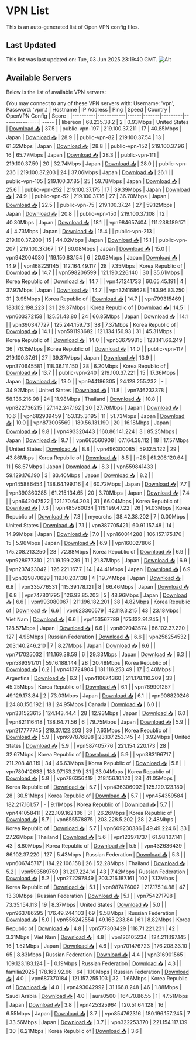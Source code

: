 # VPN List

This is an auto-generated list of Open VPN config files.

## Last Updated

This list was last updated on: Tue, 03 Jun 2025 23:19:40 GMT.
![Alt](https://repobeats.axiom.co/api/embed/186b98318ef1479477931607c1ad7d823f12451f.svg "Repobeats analytics image")

## Available Servers

Below is the list of available VPN servers:

(You may connect to any of these VPN servers with: Username: 'vpn', Password: 'vpn'.)
| Hostname | IP Address | Ping | Speed | Country | OpenVPN Config | Score |
|----------|------------|------|-------|---------|----------------| ----- |
| libereon | 68.235.38.2 | 2 | 0.93Mbps | United States | [Download 📥](./configs/server_0_US.ovpn) | 37.5 |
| public-vpn-197 | 219.100.37.211 | 17 | 40.85Mbps | Japan | [Download 📥](./configs/server_1_JP.ovpn) | 28.9 |
| public-vpn-82 | 219.100.37.54 | 13 | 61.32Mbps | Japan | [Download 📥](./configs/server_2_JP.ovpn) | 28.8 |
| public-vpn-152 | 219.100.37.96 | 16 | 65.77Mbps | Japan | [Download 📥](./configs/server_3_JP.ovpn) | 28.3 |
| public-vpn-111 | 219.100.37.59 | 20 | 32.74Mbps | Japan | [Download 📥](./configs/server_4_JP.ovpn) | 28.0 |
| public-vpn-236 | 219.100.37.203 | 24 | 37.06Mbps | Japan | [Download 📥](./configs/server_5_JP.ovpn) | 26.1 |
| public-vpn-105 | 219.100.37.85 | 25 | 59.78Mbps | Japan | [Download 📥](./configs/server_6_JP.ovpn) | 25.6 |
| public-vpn-252 | 219.100.37.175 | 17 | 39.39Mbps | Japan | [Download 📥](./configs/server_7_JP.ovpn) | 24.9 |
| public-vpn-52 | 219.100.37.16 | 27 | 36.70Mbps | Japan | [Download 📥](./configs/server_8_JP.ovpn) | 22.5 |
| public-vpn-75 | 219.100.37.24 | 27 | 59.12Mbps | Japan | [Download 📥](./configs/server_9_JP.ovpn) | 20.8 |
| public-vpn-150 | 219.100.37.108 | 12 | 40.30Mbps | Japan | [Download 📥](./configs/server_10_JP.ovpn) | 18.1 |
| vpn984657404 | 111.238.189.171 | 4 | 4.73Mbps | Japan | [Download 📥](./configs/server_11_JP.ovpn) | 15.4 |
| public-vpn-213 | 219.100.37.200 | 15 | 44.02Mbps | Japan | [Download 📥](./configs/server_12_JP.ovpn) | 15.1 |
| public-vpn-207 | 219.100.37.167 | 17 | 60.08Mbps | Japan | [Download 📥](./configs/server_13_JP.ovpn) | 15.0 |
| vpn942004030 | 119.150.83.154 | 6 | 20.03Mbps | Japan | [Download 📥](./configs/server_14_JP.ovpn) | 14.9 |
| vpn168229145 | 112.164.49.117 | 28 | 7.35Mbps | Korea Republic of | [Download 📥](./configs/server_15_KR.ovpn) | 14.7 |
| vpn598206599 | 121.190.226.140 | 30 | 35.61Mbps | Korea Republic of | [Download 📥](./configs/server_16_KR.ovpn) | 14.7 |
| vpn471241733 | 60.65.45.191 | 4 | 37.97Mbps | Japan | [Download 📥](./configs/server_17_JP.ovpn) | 14.7 |
| vpn324168628 | 183.96.83.250 | 31 | 3.95Mbps | Korea Republic of | [Download 📥](./configs/server_18_KR.ovpn) | 14.7 |
| vpn799315469 | 183.102.198.223 | 31 | 29.37Mbps | Korea Republic of | [Download 📥](./configs/server_19_KR.ovpn) | 14.5 |
| vpn603372158 | 125.51.43.80 | 24 | 66.85Mbps | Japan | [Download 📥](./configs/server_20_JP.ovpn) | 14.1 |
| vpn390347727 | 125.244.159.73 | 38 | 7.37Mbps | Korea Republic of | [Download 📥](./configs/server_21_KR.ovpn) | 14.1 |
| vpn591193682 | 121.134.156.93 | 31 | 45.31Mbps | Korea Republic of | [Download 📥](./configs/server_22_KR.ovpn) | 14.0 |
| vpn536799815 | 123.141.66.249 | 36 | 76.15Mbps | Korea Republic of | [Download 📥](./configs/server_23_KR.ovpn) | 14.0 |
| public-vpn-117 | 219.100.37.61 | 27 | 39.37Mbps | Japan | [Download 📥](./configs/server_24_JP.ovpn) | 13.9 |
| vpn370645581 | 118.36.111.150 | 28 | 6.20Mbps | Korea Republic of | [Download 📥](./configs/server_25_KR.ovpn) | 13.7 |
| public-vpn-240 | 219.100.37.221 | 15 | 17.36Mbps | Japan | [Download 📥](./configs/server_26_JP.ovpn) | 13.0 |
| vpn944186305 | 24.128.255.232 | - | 34.92Mbps | United States | [Download 📥](./configs/server_27_US.ovpn) | 11.8 |
| vpn746233378 | 58.136.216.98 | 24 | 11.98Mbps | Thailand | [Download 📥](./configs/server_28_TH.ovpn) | 10.8 |
| vpn822736215 | 27.142.247.162 | 20 | 27.76Mbps | Japan | [Download 📥](./configs/server_29_JP.ovpn) | 10.6 |
| vpn682939459 | 153.135.3.195 | 11 | 51.73Mbps | Japan | [Download 📥](./configs/server_30_JP.ovpn) | 10.0 |
| vpn873005569 | 180.56.131.190 | 20 | 16.18Mbps | Japan | [Download 📥](./configs/server_31_JP.ovpn) | 9.8 |
| vpn493320443 | 160.86.141.224 | 3 | 85.25Mbps | Japan | [Download 📥](./configs/server_32_JP.ovpn) | 9.7 |
| vpn663560908 | 67.164.38.112 | 18 | 17.57Mbps | United States | [Download 📥](./configs/server_33_US.ovpn) | 8.8 |
| vpn496300085 | 59.12.5.122 | 29 | 43.86Mbps | Korea Republic of | [Download 📥](./configs/server_34_KR.ovpn) | 8.5 |
| n26 | 61.206.120.64 | 11 | 58.57Mbps | Japan | [Download 📥](./configs/server_35_JP.ovpn) | 8.3 |
| vpn559841433 | 59.129.176.190 | 3 | 83.40Mbps | Japan | [Download 📥](./configs/server_36_JP.ovpn) | 8.2 |
| vpn145886454 | 138.64.199.116 | 4 | 60.72Mbps | Japan | [Download 📥](./configs/server_37_JP.ovpn) | 7.7 |
| vpn390360285 | 61.215.134.65 | 20 | 3.70Mbps | Japan | [Download 📥](./configs/server_38_JP.ovpn) | 7.4 |
| vpn642047522 | 121.170.64.203 | 31 | 66.04Mbps | Korea Republic of | [Download 📥](./configs/server_39_KR.ovpn) | 7.3 |
| vpn485780034 | 119.199.47.22 | 26 | 14.03Mbps | Korea Republic of | [Download 📥](./configs/server_40_KR.ovpn) | 7.3 |
| myecrchs | 38.42.38.202 | 7 | 0.00Mbps | United States | [Download 📥](./configs/server_41_US.ovpn) | 7.1 |
| vpn387705421 | 60.91.157.48 | 14 | 14.99Mbps | Japan | [Download 📥](./configs/server_42_JP.ovpn) | 7.0 |
| vpn160014288 | 106.157.175.170 | 15 | 5.96Mbps | Japan | [Download 📥](./configs/server_43_JP.ovpn) | 6.9 |
| vpn160027806 | 175.208.213.250 | 28 | 72.88Mbps | Korea Republic of | [Download 📥](./configs/server_44_KR.ovpn) | 6.9 |
| vpn928977310 | 211.19.199.239 | 11 | 21.87Mbps | Japan | [Download 📥](./configs/server_45_JP.ovpn) | 6.9 |
| vpn237423042 | 126.221.167.7 | 14 | 44.41Mbps | Japan | [Download 📥](./configs/server_46_JP.ovpn) | 6.9 |
| vpn329870629 | 119.10.207.138 | 4 | 19.74Mbps | Japan | [Download 📥](./configs/server_47_JP.ovpn) | 6.8 |
| vpn335776531 | 115.39.178.121 | 8 | 66.46Mbps | Japan | [Download 📥](./configs/server_48_JP.ovpn) | 6.8 |
| vpn747801795 | 126.92.85.203 | 5 | 48.96Mbps | Japan | [Download 📥](./configs/server_49_JP.ovpn) | 6.6 |
| vpn993080067 | 211.196.182.201 | 38 | 4.82Mbps | Korea Republic of | [Download 📥](./configs/server_50_KR.ovpn) | 6.6 |
| vpn623300579 | 42.119.3.215 | 43 | 23.18Mbps | Viet Nam | [Download 📥](./configs/server_51_VN.ovpn) | 6.6 |
| vpn153567789 | 175.132.91.245 | 1 | 128.57Mbps | Japan | [Download 📥](./configs/server_52_JP.ovpn) | 6.6 |
| vpn807043574 | 86.102.37.220 | 127 | 4.98Mbps | Russian Federation | [Download 📥](./configs/server_53_RU.ovpn) | 6.6 |
| vpn258254532 | 203.140.246.210 | 7 | 8.27Mbps | Japan | [Download 📥](./configs/server_54_JP.ovpn) | 6.6 |
| vpn717025032 | 111.169.38.59 | 6 | 29.33Mbps | Japan | [Download 📥](./configs/server_55_JP.ovpn) | 6.3 |
| vpn589391701 | 59.16.188.144 | 28 | 20.48Mbps | Korea Republic of | [Download 📥](./configs/server_56_KR.ovpn) | 6.2 |
| vpn413724904 | 181.116.253.49 | 17 | 5.40Mbps | Argentina | [Download 📥](./configs/server_57_AR.ovpn) | 6.2 |
| vpn410674360 | 211.178.110.209 | 33 | 45.25Mbps | Korea Republic of | [Download 📥](./configs/server_58_KR.ovpn) | 6.1 |
| vpn769901257 | 49.129.173.84 | 2 | 73.03Mbps | Japan | [Download 📥](./configs/server_59_JP.ovpn) | 6.1 |
| vpn908820246 | 24.80.156.192 | 18 | 24.95Mbps | Canada | [Download 📥](./configs/server_60_CA.ovpn) | 6.0 |
| vpn331523615 | 124.143.44.4 | 28 | 12.93Mbps | Japan | [Download 📥](./configs/server_61_JP.ovpn) | 6.0 |
| vpn821116418 | 138.64.71.56 | 6 | 79.75Mbps | Japan | [Download 📥](./configs/server_62_JP.ovpn) | 5.9 |
| vpn217777745 | 218.37.122.203 | 39 | 7.63Mbps | Korea Republic of | [Download 📥](./configs/server_63_KR.ovpn) | 5.9 |
| vpn697876898 | 23.137.253.145 | 4 | 3.92Mbps | United States | [Download 📥](./configs/server_64_US.ovpn) | 5.9 |
| vpn587405776 | 221.154.220.173 | 28 | 32.67Mbps | Korea Republic of | [Download 📥](./configs/server_65_KR.ovpn) | 5.9 |
| vpn383196717 | 211.208.48.119 | 34 | 46.63Mbps | Korea Republic of | [Download 📥](./configs/server_66_KR.ovpn) | 5.8 |
| vpn780412633 | 183.97.153.219 | 31 | 33.04Mbps | Korea Republic of | [Download 📥](./configs/server_67_KR.ovpn) | 5.8 |
| vpn786356419 | 218.156.10.120 | 28 | 41.05Mbps | Korea Republic of | [Download 📥](./configs/server_68_KR.ovpn) | 5.7 |
| vpn436306002 | 125.129.123.180 | 28 | 30.51Mbps | Korea Republic of | [Download 📥](./configs/server_69_KR.ovpn) | 5.7 |
| vpn454359584 | 182.217.161.57 | - | 9.11Mbps | Korea Republic of | [Download 📥](./configs/server_70_KR.ovpn) | 5.7 |
| vpn441058411 | 222.109.162.106 | 31 | 26.26Mbps | Korea Republic of | [Download 📥](./configs/server_71_KR.ovpn) | 5.7 |
| vpn655578875 | 203.228.5.202 | 28 | 2.48Mbps | Korea Republic of | [Download 📥](./configs/server_72_KR.ovpn) | 5.7 |
| vpn609230386 | 49.49.224.6 | 33 | 27.26Mbps | Thailand | [Download 📥](./configs/server_73_TH.ovpn) | 5.6 |
| vpn123971737 | 61.98.107.141 | 43 | 8.80Mbps | Korea Republic of | [Download 📥](./configs/server_74_KR.ovpn) | 5.5 |
| vpn432636439 | 86.102.37.220 | 127 | 5.43Mbps | Russian Federation | [Download 📥](./configs/server_75_RU.ovpn) | 5.3 |
| vpn606745717 | 184.22.106.158 | 26 | 52.28Mbps | Thailand | [Download 📥](./configs/server_76_TH.ovpn) | 5.2 |
| vpn593589759 | 31.207.224.14 | 43 | 7.42Mbps | Russian Federation | [Download 📥](./configs/server_77_RU.ovpn) | 5.2 |
| vpn272297849 | 203.216.187.161 | 102 | 7.12Mbps | Korea Republic of | [Download 📥](./configs/server_78_KR.ovpn) | 5.1 |
| vpn987476002 | 217.175.14.88 | 47 | 13.30Mbps | Russian Federation | [Download 📥](./configs/server_79_RU.ovpn) | 5.1 |
| vpn754271798 | 73.35.154.113 | 19 | 8.37Mbps | United States | [Download 📥](./configs/server_80_US.ovpn) | 5.0 |
| vpn963786295 | 176.49.244.103 | 69 | 9.58Mbps | Russian Federation | [Download 📥](./configs/server_81_RU.ovpn) | 5.0 |
| vpn556242554 | 49.163.233.84 | 61 | 8.82Mbps | Korea Republic of | [Download 📥](./configs/server_82_KR.ovpn) | 4.8 |
| vpn577303429 | 118.71.221.231 | 42 | 3.31Mbps | Viet Nam | [Download 📥](./configs/server_83_VN.ovpn) | 4.8 |
| vpn126105234 | 124.211.197.145 | 16 | 1.52Mbps | Japan | [Download 📥](./configs/server_84_JP.ovpn) | 4.6 |
| vpn701476723 | 176.208.33.10 | 65 | 8.83Mbps | Russian Federation | [Download 📥](./configs/server_85_RU.ovpn) | 4.4 |
| vpn316901565 | 109.123.183.124 | - | 0.19Mbps | Russian Federation | [Download 📥](./configs/server_86_RU.ovpn) | 4.3 |
| familia2025 | 178.163.92.66 | 64 | 1.10Mbps | Russian Federation | [Download 📥](./configs/server_87_RU.ovpn) | 4.0 |
| vpn687370184 | 121.157.255.103 | 32 | 1.66Mbps | Korea Republic of | [Download 📥](./configs/server_88_KR.ovpn) | 4.0 |
| vpn493042992 | 31.166.8.248 | 46 | 1.88Mbps | Saudi Arabia | [Download 📥](./configs/server_89_SA.ovpn) | 4.0 |
| aura0500 | 164.70.86.55 | 1 | 47.51Mbps | Japan | [Download 📥](./configs/server_90_JP.ovpn) | 3.8 |
| vpn425325964 | 120.51.64.128 | 16 | 6.55Mbps | Japan | [Download 📥](./configs/server_91_JP.ovpn) | 3.7 |
| vpn854762316 | 180.196.157.245 | 7 | 33.56Mbps | Japan | [Download 📥](./configs/server_92_JP.ovpn) | 3.7 |
| vpn322253370 | 221.154.117.139 | 30 | 6.21Mbps | Korea Republic of | [Download 📥](./configs/server_93_KR.ovpn) | 3.6 |
